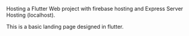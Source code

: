 Hosting a Flutter Web project with firebase hosting and Express Server Hosting (localhost).

This is a basic landing page designed in flutter.

